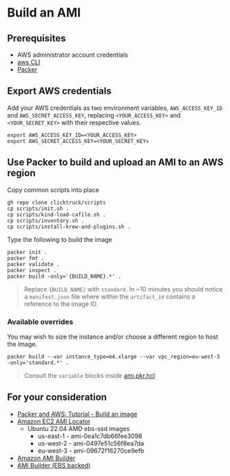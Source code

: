 # Build an AMI

## Prerequisites

* AWS administrator account credentials
* [aws CLI](https://docs.aws.amazon.com/cli/latest/userguide/install-cliv2.html)
* [Packer](https://www.packer.io/downloads)


## Export AWS credentials

Add your AWS credentials as two environment variables, `AWS_ACCESS_KEY_ID` and `AWS_SECRET_ACCESS_KEY`, replacing `<YOUR_ACCESS_KEY>` and `<YOUR_SECRET_KEY>` with their respective values.

```
export AWS_ACCESS_KEY_ID=<YOUR_ACCESS_KEY>
export AWS_SECRET_ACCESS_KEY=<YOUR_SECRET_KEY>
```


## Use Packer to build and upload an AMI to an AWS region

Copy common scripts into place

```
gh repo clone clicktruck/scripts
cp scripts/init.sh .
cp scripts/kind-load-cafile.sh .
cp scripts/inventory.sh .
cp scripts/install-krew-and-plugins.sh .
```

Type the following to build the image

```
packer init .
packer fmt .
packer validate .
packer inspect .
packer build -only='{BUILD_NAME}.*' .
```
> Replace `{BUILD_NAME}` with `standard`.  In ~10 minutes you should notice a `manifest.json` file where within the `artifact_id` contains a reference to the image ID.


### Available overrides

You may wish to size the instance and/or choose a different region to host the image.

```
packer build --var instance_type=m4.xlarge --var vpc_region=eu-west-3 -only='standard.*' .
```
> Consult the `variable` blocks inside [ami.pkr.hcl](ami.pkr.hcl)



## For your consideration

* [Packer and AWS: Tutorial - Build an image](https://learn.hashicorp.com/tutorials/packer/aws-get-started-build-image?in=packer/aws-get-started)
* [Amazon EC2 AMI Locator](https://cloud-images.ubuntu.com/locator/ec2/)
  * Ubuntu 22.04 AMD ebs-ssd images
    * us-east-1 - ami-0ea1c7db66fee3098
    * us-west-2 - ami-0497e51c56f8ea7da
    * eu-west-3 - ami-09672f16270ce9efb
* [Amazon AMI Builder](https://www.packer.io/docs/builders/amazon)
* [AMI Builder (EBS backed)](https://www.packer.io/docs/builders/amazon/ebs)
